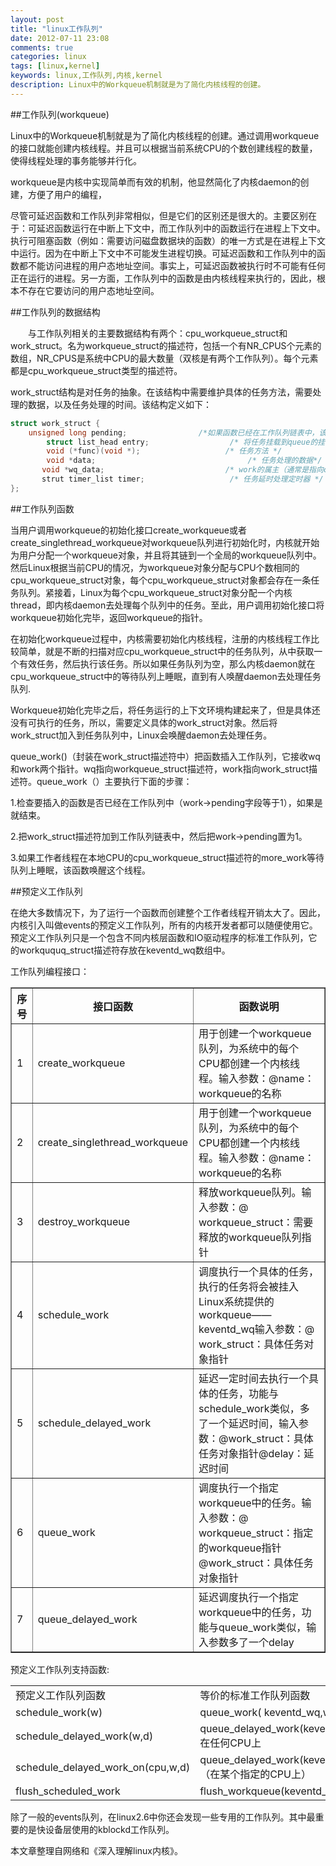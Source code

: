```yaml
---
layout: post
title: "linux工作队列"
date: 2012-07-11 23:08
comments: true
categories: linux
tags: [linux,kernel]
keywords: linux,工作队列,内核,kernel
description: Linux中的Workqueue机制就是为了简化内核线程的创建。 
---
```

##工作队列(workqueue) 

Linux中的Workqueue机制就是为了简化内核线程的创建。通过调用workqueue的接口就能创建内核线程。并且可以根据当前系统CPU的个数创建线程的数量，使得线程处理的事务能够并行化。 

workqueue是内核中实现简单而有效的机制，他显然简化了内核daemon的创建，方便了用户的编程， 

尽管可延迟函数和工作队列非常相似，但是它们的区别还是很大的。主要区别在于：可延迟函数运行在中断上下文中，而工作队列中的函数运行在进程上下文中。执行可阻塞函数（例如：需要访问磁盘数据块的函数）的唯一方式是在进程上下文中运行。因为在中断上下文中不可能发生进程切换。可延迟函数和工作队列中的函数都不能访问进程的用户态地址空间。事实上，可延迟函数被执行时不可能有任何正在运行的进程。另一方面，工作队列中的函数是由内核线程来执行的，因此，根本不存在它要访问的用户态地址空间。 

##工作队列的数据结构 

<p style="text-indent:2em">与工作队列相关的主要数据结构有两个：cpu_workqueue_struct和work_struct。名为workqueue_struct的描述符，包括一个有NR_CPUS个元素的数组，NR_CPUS是系统中CPU的最大数量（双核是有两个工作队列）。每个元素都是cpu_workqueue_struct类型的描述符。 

</p> 
<!--more-->

work_struct结构是对任务的抽象。在该结构中需要维护具体的任务方法，需要处理的数据，以及任务处理的时间。该结构定义如下： 

``` c
struct work_struct { 
	unsigned long pending;                /*如果函数已经在工作队列链表中，该字段值设为1，否则设为0*/ 
        struct list_head entry;                  /* 将任务挂载到queue的挂载点 */ 
        void (*func)(void *);                   /* 任务方法 */ 
        void *data;                                  /* 任务处理的数据*/ 
       void *wq_data;                           /* work的属主（通常是指向cpu_workqueue_struct描述符的父结点的指针） */ 
       strut timer_list timer;                   /* 任务延时处理定时器 */ 
}; 
```

##工作队列函数 

当用户调用workqueue的初始化接口create_workqueue或者create_singlethread_workqueue对workqueue队列进行初始化时，内核就开始为用户分配一个workqueue对象，并且将其链到一个全局的workqueue队列中。然后Linux根据当前CPU的情况，为workqueue对象分配与CPU个数相同的cpu_workqueue_struct对象，每个cpu_workqueue_struct对象都会存在一条任务队列。紧接着，Linux为每个cpu_workqueue_struct对象分配一个内核thread，即内核daemon去处理每个队列中的任务。至此，用户调用初始化接口将workqueue初始化完毕，返回workqueue的指针。    

在初始化workqueue过程中，内核需要初始化内核线程，注册的内核线程工作比较简单，就是不断的扫描对应cpu_workqueue_struct中的任务队列，从中获取一个有效任务，然后执行该任务。所以如果任务队列为空，那么内核daemon就在cpu_workqueue_struct中的等待队列上睡眠，直到有人唤醒daemon去处理任务队列.    

Workqueue初始化完毕之后，将任务运行的上下文环境构建起来了，但是具体还没有可执行的任务，所以，需要定义具体的work_struct对象。然后将work_struct加入到任务队列中，Linux会唤醒daemon去处理任务。    

queue_work()（封装在work_struct描述符中）把函数插入工作队列，它接收wq和work两个指针。wq指向workqueue_struct描述符，work指向work_struct描述符。queue_work（）主要执行下面的步骤：    

1.检查要插入的函数是否已经在工作队列中（work->pending字段等于1），如果是就结束。 

2.把work_struct描述符加到工作队列链表中，然后把work->pending置为1。 

3.如果工作者线程在本地CPU的cpu_workqueue_struct描述符的more_work等待队列上睡眠，该函数唤醒这个线程。 

##预定义工作队列 

在绝大多数情况下，为了运行一个函数而创建整个工作者线程开销太大了。因此，内核引入叫做events的预定义工作队列，所有的内核开发者都可以随便使用它。预定义工作队列只是一个包含不同内核层函数和IO驱动程序的标准工作队列，它的workququq_struct描述符存放在keventd_wq数组中。 

工作队列编程接口：   

<table border="1"> 
<tr> 
    <th>序号</th> 
    <th>接口函数</th>  
    <th>函数说明</th> 
</tr>  
<tr>  
    <td>1</td>  
    <td>create_workqueue</td> 
    <td>用于创建一个workqueue队列，为系统中的每个CPU都创建一个内核线程。输入参数：@name：workqueue的名称</td> 
</tr>  
<tr>  
    <td>2</td>  
    <td>create_singlethread_workqueue</td>  
    <td>用于创建一个workqueue队列，为系统中的每个CPU都创建一个内核线程。输入参数：@name：workqueue的名称</td> 
</tr> 
<tr> 
    <td>3</td> 
    <td>destroy_workqueue</td> 
    <td>释放workqueue队列。输入参数：@ workqueue_struct：需要释放的workqueue队列指针</td> 
</tr>  
<tr> 
    <td>4</td> 
    <td>schedule_work</td> 
    <td>调度执行一个具体的任务，执行的任务将会被挂入Linux系统提供的workqueue——keventd_wq输入参数：@ work_struct：具体任务对象指针 
</td> 
</tr>  
<tr> 
    <td>5</td> 
    <td>schedule_delayed_work</td> 
    <td>延迟一定时间去执行一个具体的任务，功能与schedule_work类似，多了一个延迟时间，输入参数：@work_struct：具体任务对象指针@delay：延迟时间</td> 
</tr>  
<tr> 
    <td>6</td> 
    <td>queue_work</td> 
    <td>调度执行一个指定workqueue中的任务。输入参数：@ workqueue_struct：指定的workqueue指针@work_struct：具体任务对象指针</td> 
</tr>  
<tr> 
    <td>7</td> 
    <td>queue_delayed_work</td> 
    <td>延迟调度执行一个指定workqueue中的任务，功能与queue_work类似，输入参数多了一个delay</td> 
</tr>  
</table> 

预定义工作队列支持函数:    

<table > 
<tr> 
    <td>预定义工作队列函数</td> 
    <td>等价的标准工作队列函数</td> 
</tr> 
<tr> 
    <td>schedule_work(w)</td>     
    <td>queue_work( keventd_wq,w)</td> 
</tr> 
<tr> 
    <td>schedule_delayed_work(w,d)</td>     
    <td>queue_delayed_work(keventd_wq,w,d)在任何CPU上</td> 
</tr> 
<tr> 
    <td>schedule_delayed_work_on(cpu,w,d)</td>     
    <td>queue_delayed_work(keventd_wq,w,d)（在某个指定的CPU上）</td> 
</tr> 
<tr> 
    <td>flush_scheduled_work</td>     
    <td>flush_workqueue(keventd_wq)</td> 
</tr> 
</table>  

除了一般的events队列，在linux2.6中你还会发现一些专用的工作队列。其中最重要的是快设备层使用的kblockd工作队列。 

本文章整理自网络和《深入理解linux内核》。    

 
